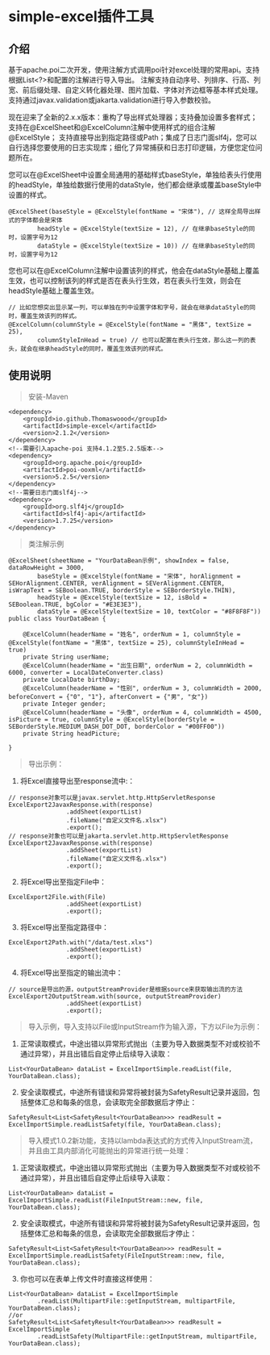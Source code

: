 # simple-excel插件工具

## 介绍
基于apache.poi二次开发，使用注解方式调用poi针对excel处理的常用api。支持根据List<?>和配置的注解进行导入导出。
注解支持自动序号、列排序、行高、列宽、前后缀处理、自定义转化器处理、图片加载、字体对齐边框等基本样式处理。
支持通过javax.validation或jakarta.validation进行导入参数校验。

现在迎来了全新的2.x.x版本：重构了导出样式处理器；支持叠加设置多套样式；支持在@ExcelSheet和@ExcelColumn注解中使用样式的组合注解@ExcelStyle；
支持直接导出到指定路径或Path；集成了日志门面slf4j，您可以自行选择您要使用的日志实现库；细化了异常捕获和日志打印逻辑，方便您定位问题所在。

您可以在@ExcelSheet中设置全局通用的基础样式baseStyle，单独给表头行使用的headStyle，单独给数据行使用的dataStyle，他们都会继承或覆盖baseStyle中设置的样式。
```
@ExcelSheet(baseStyle = @ExcelStyle(fontName = "宋体"), // 这样全局导出样式的字体都会是宋体
        headStyle = @ExcelStyle(textSize = 12), // 在继承baseStyle的同时，设置字号为12
        dataStyle = @ExcelStyle(textSize = 10)) // 在继承baseStyle的同时，设置字号为12
```
您也可以在@ExcelColumn注解中设置该列的样式，他会在dataStyle基础上覆盖生效，也可以控制该列的样式是否在表头行生效，若在表头行生效，则会在headStyle基础上覆盖生效。
```
// 比如您想突出显示某一列，可以单独在列中设置字体和字号，就会在继承dataStyle的同时，覆盖生效该列的样式。
@ExcelColumn(columnStyle = @ExcelStyle(fontName = "黑体", textSize = 25),
        columnStyleInHead = true) // 也可以配置在表头行生效，那么这一列的表头，就会在继承headStyle的同时，覆盖生效该列的样式。
```

## 使用说明
> 安装-Maven
```
<dependency>
    <groupId>io.github.Thomaswoood</groupId>
    <artifactId>simple-excel</artifactId>
    <version>2.1.2</version>
</dependency>
<!--需要引入apache-poi 支持4.1.2至5.2.5版本-->
<dependency>
    <groupId>org.apache.poi</groupId>
    <artifactId>poi-ooxml</artifactId>
    <version>5.2.5</version>
</dependency>
<!--需要日志门面slf4j-->
<dependency>
    <groupId>org.slf4j</groupId>
    <artifactId>slf4j-api</artifactId>
    <version>1.7.25</version>
</dependency>
```

> 类注解示例
```
@ExcelSheet(sheetName = "YourDataBean示例", showIndex = false, dataRowHeight = 3000,
        baseStyle = @ExcelStyle(fontName = "宋体", horAlignment = SEHorAlignment.CENTER, verAlignment = SEVerAlignment.CENTER, isWrapText = SEBoolean.TRUE, borderStyle = SEBorderStyle.THIN),
        headStyle = @ExcelStyle(textSize = 12, isBold = SEBoolean.TRUE, bgColor = "#E3E3E3"),
        dataStyle = @ExcelStyle(textSize = 10, textColor = "#8F8F8F"))
public class YourDataBean {

    @ExcelColumn(headerName = "姓名", orderNum = 1, columnStyle = @ExcelStyle(fontName = "黑体", textSize = 25), columnStyleInHead = true)
    private String userName;
    @ExcelColumn(headerName = "出生日期", orderNum = 2, columnWidth = 6000, converter = LocalDateConverter.class)
    private LocalDate birthDay;
    @ExcelColumn(headerName = "性别", orderNum = 3, columnWidth = 2000, beforeConvert = {"0", "1"}, afterConvert = {"男", "女"})
    private Integer gender;
    @ExcelColumn(headerName = "头像", orderNum = 4, columnWidth = 4500, isPicture = true, columnStyle = @ExcelStyle(borderStyle = SEBorderStyle.MEDIUM_DASH_DOT_DOT, borderColor = "#00FF00"))
    private String headPicture;

}
```

> 导出示例：

1. 将Excel直接导出至response流中:：

```
// response对象可以是javax.servlet.http.HttpServletResponse
ExcelExport2JavaxResponse.with(response)
                .addSheet(exportList)
                .fileName("自定义文件名.xlsx")
                .export();
// response对象也可以是jakarta.servlet.http.HttpServletResponse
ExcelExport2JavaxResponse.with(response)
                .addSheet(exportList)
                .fileName("自定义文件名.xlsx")
                .export();
```

2. 将Excel导出至指定File中：

```
ExcelExport2File.with(File)
                .addSheet(exportList)
                .export();
```

3. 将Excel导出至指定路径中：

```
ExcelExport2Path.with("/data/test.xlxs")
                .addSheet(exportList)
                .export();
```

4. 将Excel导出至指定的输出流中：

```
// source是导出的源，outputStreamProvider是根据source来获取输出流的方法
ExcelExport2OutputStream.with(source, outputStreamProvider)
                .addSheet(exportList)
                .export();
```

> 导入示例，导入支持以File或InputStream作为输入源，下方以File为示例：

1. 正常读取模式，中途出错以异常形式抛出（主要为导入数据类型不对或校验不通过异常），并且出错后自定停止后续导入读取：
```
List<YourDataBean> dataList = ExcelImportSimple.readList(file, YourDataBean.class);
```
2. 安全读取模式，中途所有错误和异常将被封装为SafetyResult记录并返回，包括整体汇总和每条的信息，会读取完全部数据后才停止：
```
SafetyResult<List<SafetyResult<YourDataBean>>> readResult = ExcelImportSimple.readListSafety(file, YourDataBean.class);
```

> 导入模式1.0.2新功能，支持以lambda表达式的方式传入InputStream流，并且由工具内部消化可能抛出的异常进行统一处理：
1. 正常读取模式，中途出错以异常形式抛出（主要为导入数据类型不对或校验不通过异常），并且出错后自定停止后续导入读取：
```
List<YourDataBean> dataList = ExcelImportSimple.readList(FileInputStream::new, file, YourDataBean.class);
```
2. 安全读取模式，中途所有错误和异常将被封装为SafetyResult记录并返回，包括整体汇总和每条的信息，会读取完全部数据后才停止：
```
SafetyResult<List<SafetyResult<YourDataBean>>> readResult = ExcelImportSimple.readListSafety(FileInputStream::new, file, YourDataBean.class);
```
3. 你也可以在表单上传文件时直接这样使用：
```
List<YourDataBean> dataList = ExcelImportSimple
        .readList(MultipartFile::getInputStream, multipartFile, YourDataBean.class);
//or
SafetyResult<List<SafetyResult<YourDataBean>>> readResult = ExcelImportSimple
        .readListSafety(MultipartFile::getInputStream, multipartFile, YourDataBean.class);
```
